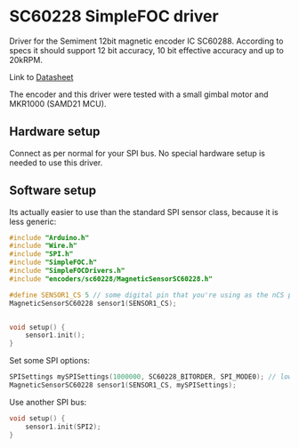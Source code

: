 # SC60228 SimpleFOC driver

Driver for the Semiment 12bit magnetic encoder IC SC60288. According to specs it should support 12 bit accuracy, 10 bit effective accuracy and up to 20kRPM.

Link to [Datasheet](https://semiment.com/wp-content/uploads/2021/04/SC60228_EN-VA1.0.pdf)

The encoder and this driver were tested with a small gimbal motor and MKR1000 (SAMD21 MCU).

## Hardware setup

Connect as per normal for your SPI bus. No special hardware setup is needed to use this driver.

## Software setup

Its actually easier to use than the standard SPI sensor class, because it is less generic:

```c++
#include "Arduino.h"
#include "Wire.h"
#include "SPI.h"
#include "SimpleFOC.h"
#include "SimpleFOCDrivers.h"
#include "encoders/sc60228/MagneticSensorSC60228.h"

#define SENSOR1_CS 5 // some digital pin that you're using as the nCS pin
MagneticSensorSC60228 sensor1(SENSOR1_CS);


void setup() {
    sensor1.init();
}
```

Set some SPI options:

```c++
SPISettings mySPISettings(1000000, SC60228_BITORDER, SPI_MODE0); // lower speed to 1Mhz
MagneticSensorSC60228 sensor1(SENSOR1_CS, mySPISettings);
```

Use another SPI bus:

```c++
void setup() {
    sensor1.init(SPI2);
}
```
